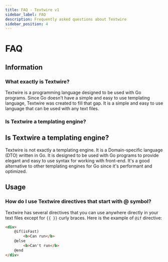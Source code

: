 ```yaml
---
title: FAQ - Textwire v1
sidebar_label: FAQ
description: Frequently asked questions about Textwire
sidebar_position: 4
---
```


# FAQ

## Information

### What exactly is Textwire?
Textwire is a programming language designed to be used with Go programs. Since Go doesn't have a simple and easy to use templating language, Textwire was created to fill that gap. It is a simple and easy to use language that can be used with any text files.


### Is Textwire a templating engine?
## Is Textwire a templating engine?
Textwire is not exactly a templating engine. It is a Domain-specific language (DTO) written in Go. It is designed to be used with Go programs to provide elegant and easy to use syntax for working with front-end. It's a good alternative to other templating engines for Go since it's performant and optimized.

## Usage

### How do I use Textwire directives that start with @ symbol?
Textwire has several directives that you can use anywhere directly in your text files except for `{{ }}` curly braces. Here is the example of `@if` directive:

```html
<div>
    @if(isFast)
        <b>Can run</b>
    @else
        <b>Can't run</b>
    @end
</div>
```